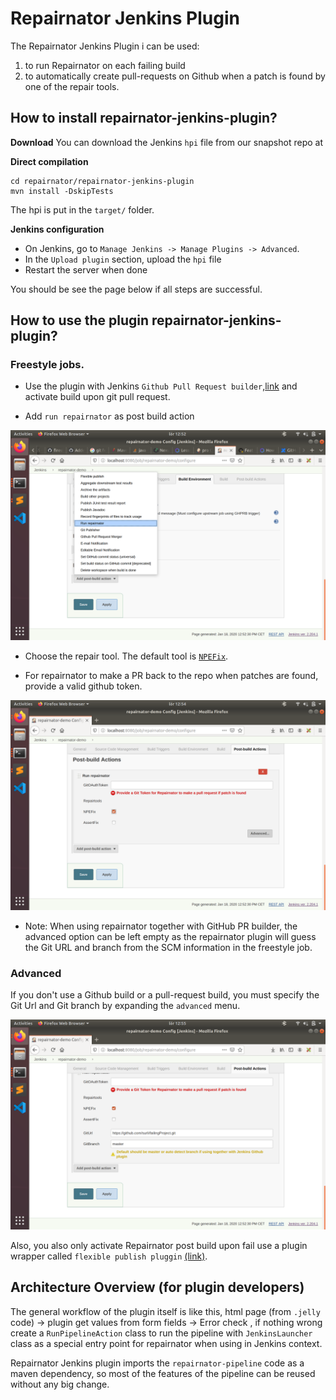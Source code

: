 # Repairnator Jenkins Plugin

The Repairnator Jenkins Plugin i can be used:

1. to run Repairnator on each failing build
1. to automatically create pull-requests on Github when a patch is found by one of the repair tools.
 
## How to install repairnator-jenkins-plugin?

**Download** You can download the Jenkins `hpi` file from our snapshot repo at <TODO add url> 

**Direct compilation** 

```
cd repairnator/repairnator-jenkins-plugin
mvn install -DskipTests
```

The hpi is put in the `target/` folder. 

**Jenkins configuration** 

* On Jenkins, go to `Manage Jenkins -> Manage Plugins -> Advanced`.
* In the `Upload plugin` section, upload the `hpi` file
* Restart the server when done 

You should be see the page below if all steps are successful.


## How to use the plugin repairnator-jenkins-plugin?

### Freestyle jobs.

* Use the plugin with Jenkins `Github Pull Request builder`,[link](https://wiki.jenkins.io/display/JENKINS/GitHub+pull+request+builder+plugin) and activate build upon git pull request. 

* Add `run repairnator` as post build action

![](images/repairnator-jenkins-images/pic3.png)

* Choose the repair tool. The default tool is [`NPEFix`](https://hal.archives-ouvertes.fr/hal-01419861/document). 

* For repairnator to make a PR back to the repo when patches are found, provide a valid github token.

![](images/repairnator-jenkins-images/pic4.png)

* Note: When using repairnator together with GitHub PR builder, the advanced option can be left empty as the repairnator plugin will guess the Git URL and branch from the SCM information in the freestyle job. 


### Advanced

If you don't use a Github build or a pull-request build, you must specify the Git Url and Git branch by expanding the `advanced` menu.


![](images/repairnator-jenkins-images/pic5.png)

Also, you also only activate Repairnator post build upon fail  use a plugin wrapper called `flexible publish pluggin` [(link)](https://wiki.jenkins.io/display/JENKINS/Flexible+Publish+Plugin).

## Architecture Overview (for plugin developers)

The general workflow of the plugin itself is like this, html page (from `.jelly` code) -> plugin get values from form fields -> Error check , if nothing wrong create a `RunPipelineAction` class to run the pipeline with `JenkinsLauncher` class as a special entry point for repairnator when using in Jenkins context.  


Repairnator Jenkins plugin imports the `repairnator-pipeline` code as a maven dependency, so most of the features of the pipeline can be reused without any big change. 

